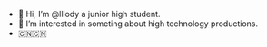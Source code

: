 - 👋 Hi, I’m @lllody a junior high student.
- 👀 I’m interested in someting about high technology productions.
- 🇨🇳🇨🇳

<!---
lllody/lllody is a ✨ special ✨ repository because its `README.md` (this file) appears on your GitHub profile.
You can click the Preview link to take a look at your changes.
--->

